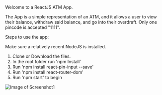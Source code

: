 Welcome to a ReactJS ATM App.

The App is a simple representation of an ATM, and it allows a user to view their balance, withdraw said balance, and go into their overdraft. Only one pincode is accepted "1111".



Steps to use the app:

Make sure a relatively recent NodeJS is installed.

1. Clone or Download the files.
2. In the root folder run 'npm Install'
3. Run 'npm install react-pin-input --save'
4. Run 'npm install react-router-dom'
5. Run 'npm start' to begin

![Image of Screenshot1](https://imgur.com/HrBtZtK)



